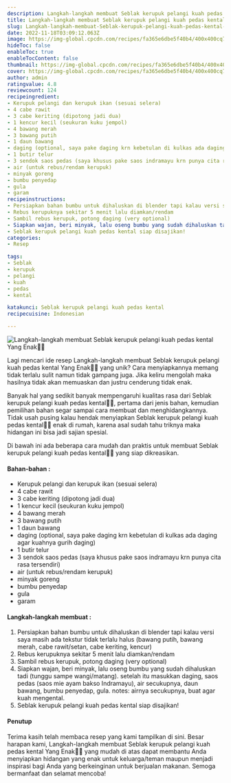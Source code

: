 ```yaml
---
description: Langkah-langkah membuat Seblak kerupuk pelangi kuah pedas kental Yang Enak"
title: Langkah-langkah membuat Seblak kerupuk pelangi kuah pedas kental Yang Enak
slug: Langkah-langkah-membuat-Seblak-kerupuk-pelangi-kuah-pedas-kental-Yang-Enak
date: 2022-11-18T03:09:12.063Z
image: https://img-global.cpcdn.com/recipes/fa365e6dbe5f40b4/400x400cq70/photo.jpg
hideToc: false
enableToc: true
enableTocContent: false
thumbnail: https://img-global.cpcdn.com/recipes/fa365e6dbe5f40b4/400x400cq70/photo.jpg
cover: https://img-global.cpcdn.com/recipes/fa365e6dbe5f40b4/400x400cq70/photo.jpg
author: admin
ratingvalue: 4.8
reviewcount: 124
recipeingredient:
- Kerupuk pelangi dan kerupuk ikan (sesuai selera)
- 4 cabe rawit
- 3 cabe keriting (dipotong jadi dua)
- 1 kencur kecil (seukuran kuku jempol)
- 4 bawang merah
- 3 bawang putih
- 1 daun bawang
- daging (optional, saya pake daging krn kebetulan di kulkas ada daging agar kuahnya gurih daging)
- 1 butir telur
- 3 sendok saos pedas (saya khusus pake saos indramayu krn punya cita rasa tersendiri)
- air (untuk rebus/rendam kerupuk)
- minyak goreng
- bumbu penyedap
- gula
- garam
recipeinstructions:
- Persiapkan bahan bumbu untuk dihaluskan di blender tapi kalau versi saya masih ada tekstur tidak terlalu halus (bawang putih, bawang merah, cabe rawit/setan, cabe keriting, kencur)
- Rebus kerupuknya sekitar 5 menit lalu diamkan/rendam
- Sambil rebus kerupuk, potong daging (very optional)
- Siapkan wajan, beri minyak, lalu oseng bumbu yang sudah dihaluskan tadi (tunggu sampe wangi/matang). setelah itu masukkan daging, saos pedas (saos mie ayam bakso Indramayu), air secukupnya, daun bawang, bumbu penyedap, gula. notes: airnya secukupnya, buat agar kuah mengental.
- Seblak kerupuk pelangi kuah pedas kental siap disajikan!
categories:
- Resep

tags:
- Seblak
- kerupuk
- pelangi
- kuah
- pedas
- kental

katakunci: Seblak kerupuk pelangi kuah pedas kental
recipecuisine: Indonesian

---
```


![Langkah-langkah membuat Seblak kerupuk pelangi kuah pedas kental Yang Enak👩‍🍳](https://img-global.cpcdn.com/recipes/fa365e6dbe5f40b4/400x400cq70/photo.jpg)

Lagi mencari ide resep Langkah-langkah membuat Seblak kerupuk pelangi kuah pedas kental Yang Enak👩‍🍳 yang unik? Cara menyiapkannya memang tidak terlalu sulit namun tidak gampang juga. Jika keliru mengolah maka hasilnya tidak akan memuaskan dan justru cenderung tidak enak.

Banyak hal yang sedikit banyak mempengaruhi kualitas rasa dari Seblak kerupuk pelangi kuah pedas kental👩‍🍳, pertama dari jenis bahan, kemudian pemilihan bahan segar sampai cara membuat dan menghidangkannya. Tidak usah pusing kalau hendak menyiapkan Seblak kerupuk pelangi kuah pedas kental👩‍🍳 enak di rumah, karena asal sudah tahu triknya maka hidangan ini bisa jadi sajian spesial.

Di bawah ini ada beberapa cara mudah dan praktis untuk membuat Seblak kerupuk pelangi kuah pedas kental👩‍🍳 yang siap dikreasikan.

<!--inarticleads1-->

#### Bahan-bahan :

- Kerupuk pelangi dan kerupuk ikan (sesuai selera)
- 4 cabe rawit
- 3 cabe keriting (dipotong jadi dua)
- 1 kencur kecil (seukuran kuku jempol)
- 4 bawang merah
- 3 bawang putih
- 1 daun bawang
- daging (optional, saya pake daging krn kebetulan di kulkas ada daging agar kuahnya gurih daging)
- 1 butir telur
- 3 sendok saos pedas (saya khusus pake saos indramayu krn punya cita rasa tersendiri)
- air (untuk rebus/rendam kerupuk)
- minyak goreng
- bumbu penyedap
- gula
- garam

<!--inarticleads2-->

#### Langkah-langkah membuat :

1. Persiapkan bahan bumbu untuk dihaluskan di blender tapi kalau versi saya masih ada tekstur tidak terlalu halus (bawang putih, bawang merah, cabe rawit/setan, cabe keriting, kencur)
1. Rebus kerupuknya sekitar 5 menit lalu diamkan/rendam
1. Sambil rebus kerupuk, potong daging (very optional)
1. Siapkan wajan, beri minyak, lalu oseng bumbu yang sudah dihaluskan tadi (tunggu sampe wangi/matang). setelah itu masukkan daging, saos pedas (saos mie ayam bakso Indramayu), air secukupnya, daun bawang, bumbu penyedap, gula. notes: airnya secukupnya, buat agar kuah mengental.
1. Seblak kerupuk pelangi kuah pedas kental siap disajikan!

#### Penutup

Terima kasih telah membaca resep yang kami tampilkan di sini. Besar harapan kami, Langkah-langkah membuat Seblak kerupuk pelangi kuah pedas kental Yang Enak👩‍🍳 yang mudah di atas dapat membantu Anda menyiapkan hidangan yang enak untuk keluarga/teman maupun menjadi inspirasi bagi Anda yang berkeinginan untuk berjualan makanan. Semoga bermanfaat dan selamat mencoba!